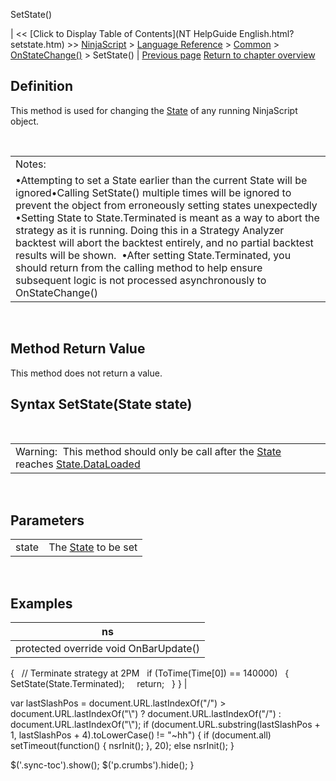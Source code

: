 ﻿










 


SetState() 







| &lt;&lt; [Click to Display Table of Contents](NT HelpGuide English.html?setstate.htm) &gt;&gt;
 [NinjaScript](ninjascript.htm) &gt; [Language Reference](language_reference_wip.htm) &gt; [Common](common.htm) &gt; [OnStateChange()](onstatechange.htm) &gt;
SetState()  | [Previous page](onstatechange.htm)
[Return to chapter overview](onstatechange.htm)










Definition
----------


This method is used for changing the [State](state.htm) of any running NinjaScript object.


 




|  |
| --- |
| Notes:
•Attempting to set a State earlier than the current State will be ignored•Calling SetState() multiple times will be ignored to prevent the object from erroneously setting states unexpectedly •Setting State to State.Terminated is meant as a way to abort the strategy as it is running. Doing this in a Strategy Analyzer backtest will abort the backtest entirely, and no partial backtest results will be shown.  •After setting State.Terminated, you should return from the calling method to help ensure subsequent logic is not processed asynchronously to OnStateChange()  |




 


Method Return Value
-------------------


This method does not return a value.




Syntax
SetState(State state)
----------------------------



 




|  |
| --- |
| Warning:  This method should only be call after the [State](state.htm) reaches [State.DataLoaded](state.htm) |



 



Parameters
----------




|  |  |
| --- | --- |
| state | The [State](state.htm) to be set |



 


Examples
--------




| ns |
| --- |
| protected override void OnBarUpdate()
{
   // Terminate strategy at 2PM
   if (ToTime(Time[0]) == 140000)
   {
     SetState(State.Terminated);
     return;
   }
} |






 
 var lastSlashPos = document.URL.lastIndexOf("/") &gt; document.URL.lastIndexOf("\\") ? document.URL.lastIndexOf("/") : document.URL.lastIndexOf("\\");
 if (document.URL.substring(lastSlashPos + 1, lastSlashPos + 4).toLowerCase() != "~hh") {
 if (document.all) setTimeout(function() {
 nsrInit();
 }, 20);
 else nsrInit();
 }
 
 
 $('.sync-toc').show();
 $('p.crumbs').hide();
 }
 
 
 



